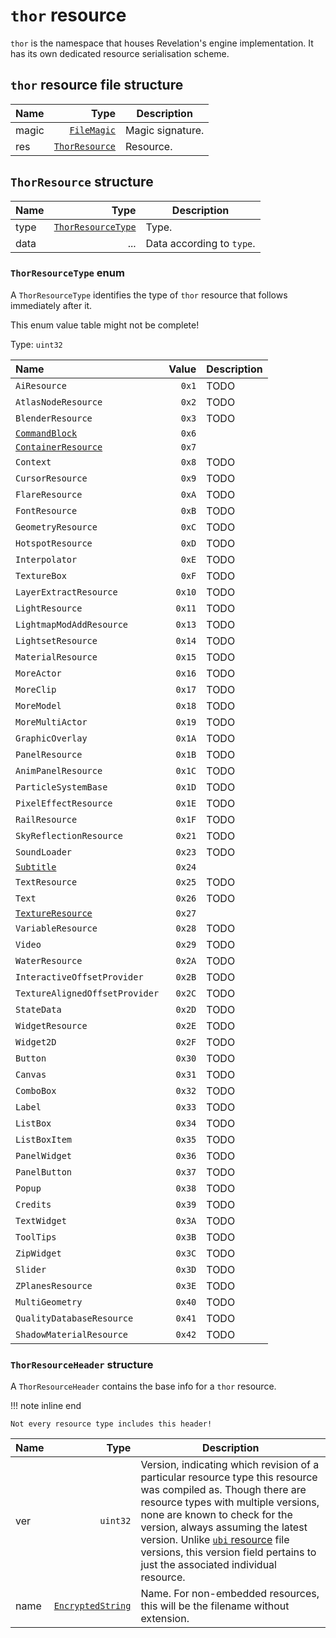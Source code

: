 # `thor` resource

`thor` is the namespace that houses Revelation's engine implementation. It has its own dedicated resource serialisation scheme.

## `thor` resource file structure

| Name | Type | Description |
| :-- | --: | --- |
| magic | [`FileMagic`](../base.md#filemagic-string) | Magic signature. |
| res | [`ThorResource`](#thorresource-structure) | Resource. |

## `ThorResource` structure

| Name | Type | Description |
| :-- | --: | --- |
| type | [`ThorResourceType`](#thorresourcetype-enum) | Type. |
| data | ... | Data according to `type`. |

### `ThorResourceType` enum

A `ThorResourceType` identifies the type of `thor` resource that follows immediately after it.

This enum value table might not be complete!

Type: `uint32`

| Name | Value | Description |
| :-- | --: | --- |
| `AiResource` | `0x1` | TODO |
| `AtlasNodeResource` | `0x2` | TODO |
| `BlenderResource` | `0x3` | TODO |
| [`CommandBlock`](./commandblock.md) | `0x6` |  |
| [`ContainerResource`](./containerresource.md) | `0x7` |  |
| `Context` | `0x8` | TODO |
| `CursorResource` | `0x9` | TODO |
| `FlareResource` | `0xA` | TODO |
| `FontResource` | `0xB` | TODO |
| `GeometryResource` | `0xC` | TODO |
| `HotspotResource` | `0xD` | TODO |
| `Interpolator` | `0xE` | TODO |
| `TextureBox` | `0xF` | TODO |
| `LayerExtractResource` | `0x10` | TODO |
| `LightResource` | `0x11` | TODO |
| `LightmapModAddResource` | `0x13` | TODO |
| `LightsetResource` | `0x14` | TODO |
| `MaterialResource` | `0x15` | TODO |
| `MoreActor` | `0x16` | TODO |
| `MoreClip` | `0x17` | TODO |
| `MoreModel` | `0x18` | TODO |
| `MoreMultiActor` | `0x19` | TODO |
| `GraphicOverlay` | `0x1A` | TODO |
| `PanelResource` | `0x1B` | TODO |
| `AnimPanelResource` | `0x1C` | TODO |
| `ParticleSystemBase` | `0x1D` | TODO |
| `PixelEffectResource` | `0x1E` | TODO |
| `RailResource` | `0x1F` | TODO |
| `SkyReflectionResource` | `0x21` | TODO |
| `SoundLoader` | `0x23` | TODO |
| [`Subtitle`](./subtitle.md) | `0x24` |  |
| `TextResource` | `0x25` | TODO |
| `Text` | `0x26` | TODO |
| [`TextureResource`](./textureresource.md) | `0x27` |  |
| `VariableResource` | `0x28` | TODO |
| `Video` | `0x29` | TODO |
| `WaterResource` | `0x2A` | TODO |
| `InteractiveOffsetProvider` | `0x2B` | TODO |
| `TextureAlignedOffsetProvider` | `0x2C` | TODO |
| `StateData` | `0x2D` | TODO |
| `WidgetResource` | `0x2E` | TODO |
| `Widget2D` | `0x2F` | TODO |
| `Button` | `0x30` | TODO |
| `Canvas` | `0x31` | TODO |
| `ComboBox` | `0x32` | TODO |
| `Label` | `0x33` | TODO |
| `ListBox` | `0x34` | TODO |
| `ListBoxItem` | `0x35` | TODO |
| `PanelWidget` | `0x36` | TODO |
| `PanelButton` | `0x37` | TODO |
| `Popup` | `0x38` | TODO |
| `Credits` | `0x39` | TODO |
| `TextWidget` | `0x3A` | TODO |
| `ToolTips` | `0x3B` | TODO |
| `ZipWidget` | `0x3C` | TODO |
| `Slider` | `0x3D` | TODO |
| `ZPlanesResource` | `0x3E` | TODO |
| `MultiGeometry` | `0x40` | TODO |
| `QualityDatabaseResource` | `0x41` | TODO |
| `ShadowMaterialResource` | `0x42` | TODO |

### `ThorResourceHeader` structure

A `ThorResourceHeader` contains the base info for a `thor` resource.

!!! note inline end

    Not every resource type includes this header!

| Name | Type | Description |
| :-- | --: | --- |
| ver | `uint32` | Version, indicating which revision of a particular resource type this resource was compiled as. Though there are resource types with multiple versions, none are known to check for the version, always assuming the latest version. Unlike [`ubi` resource](../ubi-resource.md) file versions, this version field pertains to just the associated individual resource. |
| name | [`EncryptedString`](../base.md#encryptedstring-structure) | Name. For non-embedded resources, this will be the filename without extension. |
